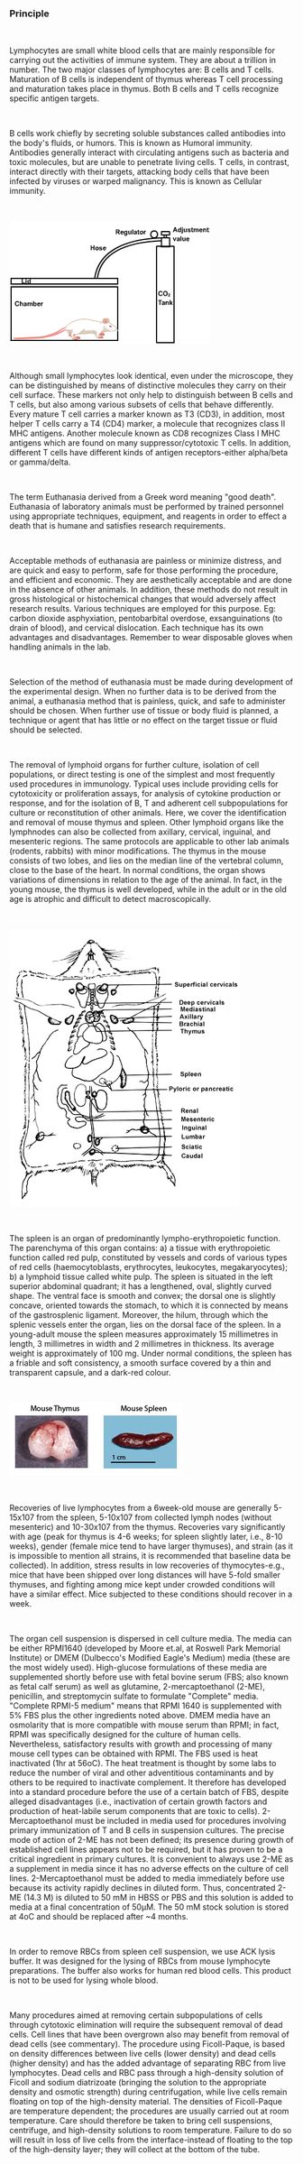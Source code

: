 ### Principle

&nbsp;


Lymphocytes are small white blood cells that are mainly responsible for carrying out the activities of immune system. They are about a trillion in number. The two major classes of lymphocytes are: B cells and T cells. Maturation of B cells is independent of thymus  whereas  T cell processing and maturation takes place in thymus.  Both B cells and T cells recognize specific antigen targets.

&nbsp;


B cells work chiefly by secreting soluble substances called antibodies into the body's fluids, or humors. This is known as Humoral immunity. Antibodies generally  interact with circulating antigens such as bacteria and toxic molecules, but are unable to penetrate living cells. T cells, in contrast, interact directly with their targets, attacking body cells that have been infected  by viruses or warped malignancy. This is known as Cellular immunity.

&nbsp;

<img src="images/1.jpg" title=""/>

&nbsp;


Although small lymphocytes look identical, even under the microscope, they can be distinguished  by means of distinctive molecules they carry on their cell surface. These markers not only help to distinguish between B cells and T cells, but also among  various subsets of cells that behave differently. Every mature T cell  carries a marker known as T3 (CD3), in addition, most helper T cells carry a T4 (CD4) marker, a molecule that recognizes class II MHC antigens. Another molecule known as CD8 recognizes Class I MHC antigens which are found on many suppressor/cytotoxic T cells. In addition, different T cells have different kinds of antigen receptors-either alpha/beta or gamma/delta.


&nbsp;

The term Euthanasia derived from a Greek word meaning "good death". Euthanasia of laboratory animals must be performed by trained personnel using appropriate techniques, equipment, and reagents in order to effect a death that is humane and satisfies research requirements.


&nbsp;

Acceptable methods of euthanasia are painless or minimize distress, and are quick and easy to perform, safe for those performing the procedure, and efficient and economic. They are aesthetically acceptable and are done in the absence of other animals. In addition, these methods do not result in gross histological or histochemical changes that would adversely affect research results. Various techniques are employed for this purpose. Eg: carbon dioxide asphyxiation, pentobarbital overdose, exsanguinations (to drain of blood), and cervical dislocation. Each technique has its own advantages and disadvantages. Remember to wear disposable gloves when handling animals in the lab.


&nbsp;

Selection of the method of euthanasia must be made during development of the experimental design. When no further data is to be derived from the animal, a euthanasia method that is painless, quick, and safe to administer should be chosen. When further use of tissue or body fluid is planned, a technique or agent that has little or no effect on the target tissue or fluid should be selected.


&nbsp;

The removal of lymphoid organs for further culture, isolation of cell populations, or direct testing is one of the simplest and most frequently used procedures in immunology. Typical uses include providing cells for cytotoxicity or proliferation assays, for analysis of cytokine production or response, and for the isolation of B, T and adherent cell subpopulations for culture or reconstitution of other animals. Here, we cover the identification and removal of mouse thymus and spleen. Other lymphoid organs like the lymphnodes can also be collected from axillary, cervical, inguinal, and mesenteric regions. The same protocols are applicable to other lab animals (rodents, rabbits) with minor modifications. The thymus in the mouse consists of two lobes, and lies on the median line of the vertebral column, close to the base of the heart. In normal conditions, the organ shows variations of dimensions in relation to the age of the animal. In fact, in the young mouse, the thymus is well developed, while in the adult or in the old age is atrophic and difficult to detect macroscopically.
 

&nbsp;

<img src="images/2.jpg" title=""/>

&nbsp;

The spleen is an organ of predominantly lympho-erythropoietic function. The parenchyma of this organ contains: a) a tissue with erythropoietic function called red pulp, constituted by vessels and cords of various types of red cells (haemocytoblasts, erythrocytes, leukocytes, megakaryocytes); b) a lymphoid tissue called white pulp. The spleen is situated in the left superior abdominal quadrant; it has a lengthened, oval, slightly curved shape. The ventral face is smooth and convex; the dorsal one is slightly concave, oriented towards the stomach, to which it is connected by means of the gastrosplenic ligament. Moreover, the hilum, through which the splenic vessels enter the organ, lies on the dorsal face of the spleen. In a young-adult mouse the spleen measures approximately 15 millimetres in length, 3 millimetres in width and  2 millimetres in thickness. Its average weight is approximately of 100 mg. Under normal conditions, the spleen has a friable and soft consistency, a smooth surface covered by a thin and transparent capsule, and a dark-red colour.


&nbsp;

<img src="images/3.jpg" title=""/>

&nbsp;

Recoveries of live lymphocytes from a 6week-old mouse are generally 5-15x107 from the spleen, 5-10x107 from collected lymph nodes (without mesenteric) and 10-30x107 from the thymus. Recoveries vary significantly with age (peak for thymus is 4-6 weeks; for spleen slightly later, i.e., 8-10 weeks), gender (female mice tend to have larger thymuses), and strain (as it is impossible to mention all strains, it is recommended that baseline data be collected). In addition, stress results in low recoveries of thymocytes-e.g., mice that have been shipped over long distances will have 5-fold smaller thymuses, and fighting among mice kept under crowded conditions will have a similar effect. Mice subjected to these conditions should recover in a week.

 

&nbsp;


The organ cell suspension is dispersed in cell culture media. The media can be either RPMI1640 (developed by Moore et.al, at Roswell Park Memorial Institute) or DMEM (Dulbecco's Modified Eagle's Medium) media (these are the most widely used). High-glucose formulations of these media are supplemented shortly before use with fetal bovine serum (FBS; also known as fetal calf serum) as well as glutamine, 2-mercaptoethanol (2-ME), penicillin, and streptomycin sulfate to formulate "Complete" media. "Complete RPMI-5 medium" means that RPMI 1640 is supplemented with 5% FBS plus the other ingredients noted above. DMEM media have an osmolarity that is more compatible with mouse serum than RPMI; in fact, RPMI was specifically designed for the culture of human cells. Nevertheless, satisfactory results with growth and processing of many mouse cell types can be obtained with RPMI. The FBS used is heat inactivated (1hr at 56oC). The heat treatment is thought by some labs to reduce the number of viral and other adventitious contaminants and by others to be required to inactivate complement. It therefore has developed into a standard procedure before the use of a certain batch of FBS, despite alleged disadvantages (i.e., inactivation of certain growth factors and production of heat-labile serum components that are toxic to cells). 2-Mercaptoethanol must be included in media used for procedures involving primary immunization of T and B cells in suspension cultures. The precise mode of action of 2-ME has not been defined; its presence during growth of established cell lines appears not to be required, but it has proven to be a critical ingredient in primary cultures. It is convenient to always use 2-ME as a supplement in media since it has no adverse effects on the culture of cell lines. 2-Mercaptoethanol must be added to media immediately before use because its activity rapidly declines in diluted form. Thus, concentrated 2-ME (14.3 M) is diluted to 50 mM in HBSS or PBS and this solution is added to media at a final concentration of 50μM. The 50 mM stock solution is stored at 4oC and should be replaced after ~4 months.


&nbsp;

In order to remove RBCs from spleen cell suspension, we use ACK lysis buffer. It was designed for the lysing of RBCs from mouse lymphocyte preparations. The buffer also works for human red blood cells. This product is not to be used for lysing whole blood.


&nbsp;

Many procedures aimed at removing certain subpopulations of cells through cytotoxic elimination will require the subsequent removal of dead cells. Cell lines that have been overgrown also may benefit from removal of dead cells (see commentary). The procedure using Ficoll-Paque, is based on density differences between live cells (lower density) and dead cells (higher density) and has the added advantage of separating RBC from live lymphocytes. Dead cells and RBC pass through a high-density solution of Ficoll and sodium diatrizoate (bringing the solution to the appropriate density and osmotic strength) during centrifugation, while live cells remain floating on top of the high-density material. The densities of Ficoll-Paque are temperature dependent; the procedures are usually carried out at room temperature. Care should therefore be taken to bring cell suspensions, centrifuge, and high-density solutions to room temperature. Failure to do so will result in loss of live cells from the interface-instead of floating to the top of the high-density layer; they will collect at the bottom of the tube.
